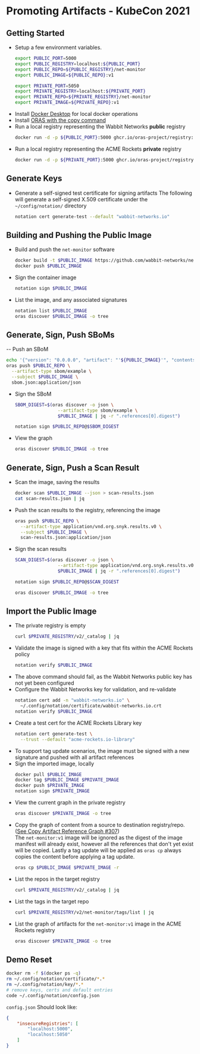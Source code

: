 # Promoting Artifacts - KubeCon 2021

## Getting Started
- Setup a few environment variables.  
  ```bash
  export PUBLIC_PORT=5000
  export PUBLIC_REGISTRY=localhost:${PUBLIC_PORT}
  export PUBLIC_REPO=${PUBLIC_REGISTRY}/net-monitor
  export PUBLIC_IMAGE=${PUBLIC_REPO}:v1

  export PRIVATE_PORT=5050
  export PRIVATE_REGISTRY=localhost:${PRIVATE_PORT}
  export PRIVATE_REPO=${PRIVATE_REGISTRY}/net-monitor
  export PRIVATE_IMAGE=${PRIVATE_REPO}:v1
  ```
- Install [Docker Desktop](https://www.docker.com/products/docker-desktop) for local docker operations
- Install [ORAS with the copy command](https://github.com/juliusl/oras/releases/tag/v0.11.22-alpha)
- Run a local registry representing the Wabbit Networks **public** registry
  ```bash
  docker run -d -p ${PUBLIC_PORT}:5000 ghcr.io/oras-project/registry:latest
  ```
- Run a local registry representing the ACME Rockets **private** registry
  ```bash
  docker run -d -p ${PRIVATE_PORT}:5000 ghcr.io/oras-project/registry:latest
  ```
## Generate Keys
- Generate a self-signed test certificate for signing artifacts
  The following will generate a self-signed X.509 certificate under the `~/config/notation/` directory
  ```bash
  notation cert generate-test --default "wabbit-networks.io"
  ```

## Building and Pushing the Public Image
- Build and push the `net-monitor` software
  ```bash
  docker build -t $PUBLIC_IMAGE https://github.com/wabbit-networks/net-monitor.git#main
  docker push $PUBLIC_IMAGE
  ```
- Sign the container image
  ```bash
  notation sign $PUBLIC_IMAGE
  ```
- List the image, and any associated signatures
  ```bash
  notation list $PUBLIC_IMAGE
  oras discover $PUBLIC_IMAGE -o tree
  ```
## Generate, Sign, Push SBoMs
-- Push an SBoM
  ```bash
  echo '{"version": "0.0.0.0", "artifact": "'${PUBLIC_IMAGE}'", "contents": "good"}' > sbom.json
  oras push $PUBLIC_REPO \
    --artifact-type sbom/example \
    --subject $PUBLIC_IMAGE \
    sbom.json:application/json
  ```
- Sign the SBoM
  ```bash
  SBOM_DIGEST=$(oras discover -o json \
                  --artifact-type sbom/example \
                  $PUBLIC_IMAGE | jq -r ".references[0].digest")

  notation sign $PUBLIC_REPO@$SBOM_DIGEST
  ```
- View the graph
  ```bash
  oras discover $PUBLIC_IMAGE -o tree
  ```
## Generate, Sign, Push a Scan Result
- Scan the image, saving the results
  ```bash
  docker scan $PUBLIC_IMAGE --json > scan-results.json
  cat scan-results.json | jq
  ```
- Push the scan results to the registry, referencing the image
  ```bash
  oras push $PUBLIC_REPO \
    --artifact-type application/vnd.org.snyk.results.v0 \
    --subject $PUBLIC_IMAGE \
    scan-results.json:application/json
  ```
- Sign the scan results
  ```bash
  SCAN_DIGEST=$(oras discover -o json \
                  --artifact-type application/vnd.org.snyk.results.v0 \
                  $PUBLIC_IMAGE | jq -r ".references[0].digest")

  notation sign $PUBLIC_REPO@$SCAN_DIGEST

  oras discover $PUBLIC_IMAGE -o tree
  ```
## Import the Public Image

- The private registry is empty
  ```bash
  curl $PRIVATE_REGISTRY/v2/_catalog | jq
  ```
- Validate the image is signed with a key that fits within the ACME Rockets policy
  ```bash
  notation verify $PUBLIC_IMAGE
  ```
- The above command should fail, as the Wabbit Networks public key has not yet been configured
- Configure the Wabbit Networks key for validation, and re-validate
  ```bash
  notation cert add -n "wabbit-networks.io" \
    ~/.config/notation/certificate/wabbit-networks.io.crt
  notation verify $PUBLIC_IMAGE
  ``` 
- Create a test cert for the ACME Rockets Library key
  ```bash
  notation cert generate-test \
    --trust --default "acme-rockets.io-library"
  ```
- To support tag update scenarios, the image must be signed with a new signature and pushed with all artifact references
- Sign the imported image, locally
  ```bash
  docker pull $PUBLIC_IMAGE
  docker tag $PUBLIC_IMAGE $PRIVATE_IMAGE
  docker push $PRIVATE_IMAGE
  notation sign $PRIVATE_IMAGE
  ```
- View the current graph in the private registry
  ```bash
  oras discover $PRIVATE_IMAGE -o tree
  ```
- Copy the graph of content from a source to destination registry/repo. ([See Copy Artifact Reference Graph #307](https://github.com/oras-project/oras/issues/307))  
The `net-monitor:v1` image will be ignored as the digest of the image manifest will already exist, however all the references that don't yet exist will be copied. Lastly a tag update will be applied as `oras cp` always copies the content before applying a tag update.
  ```bash
  oras cp $PUBLIC_IMAGE $PRIVATE_IMAGE -r
  ```
- List the repos in the target registry
  ```bash
  curl $PRIVATE_REGISTRY/v2/_catalog | jq
  ```
- List the tags in the target repo
  ```bash
  curl $PRIVATE_REGISTRY/v2/net-monitor/tags/list | jq
  ```
- List the graph of artifacts for the `net-monitor:v1` image in the ACME Rockets registry
  ```bash 
  oras discover $PRIVATE_IMAGE -o tree
  ```
## Demo Reset

``` bash
docker rm -f $(docker ps -q)
rm ~/.config/notation/certificate/*.*
rm ~/.config/notation/key/*.*
# remove keys, certs and default entries
code ~/.config/notation/config.json
```
`config.json` Should look like:
```json
{
	"insecureRegistries": [
		"localhost:5000",
		"localhost:5050"
	]
}
```

[notation-releases]:      https://github.com/shizhMSFT/notation/releases/tag/v0.5.0
[artifact-manifest]:      https://github.com/oras-project/artifacts-spec/blob/main/artifact-manifest.md
[cncf-distribution]:      https://github.com/oras-project/distribution